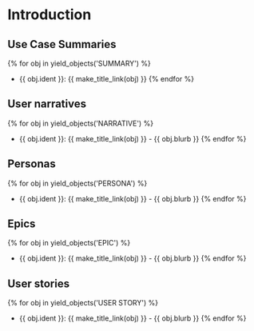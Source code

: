 # Introduction

## Use Case Summaries

{% for obj in yield_objects('SUMMARY') %}
* {{ obj.ident }}: {{ make_title_link(obj) }}
{% endfor %}

## User narratives

{% for obj in yield_objects('NARRATIVE') %}
* {{ obj.ident }}: {{ make_title_link(obj) }} - {{ obj.blurb }}
{% endfor %}

## Personas

{% for obj in yield_objects('PERSONA') %}
* {{ obj.ident }}: {{ make_title_link(obj) }} - {{ obj.blurb }}
{% endfor %}

## Epics

{% for obj in yield_objects('EPIC') %}
* {{ obj.ident }}: {{ make_title_link(obj) }} - {{ obj.blurb }}
{% endfor %}

## User stories

{% for obj in yield_objects('USER STORY') %}
* {{ obj.ident }}: {{ make_title_link(obj) }} - {{ obj.blurb }}
{% endfor %}
